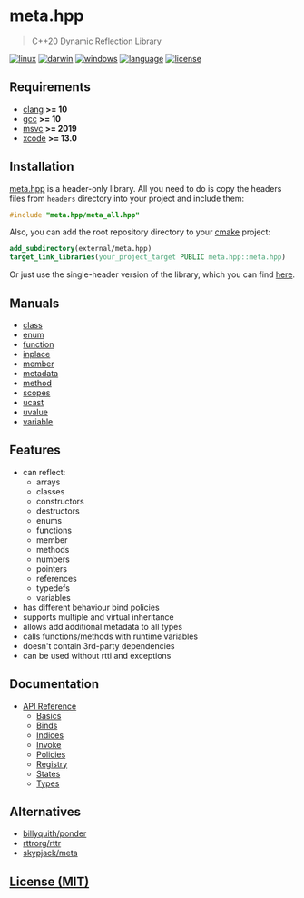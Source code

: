 # meta.hpp

> C++20 Dynamic Reflection Library

[![linux][badge.linux]][linux]
[![darwin][badge.darwin]][darwin]
[![windows][badge.windows]][windows]
[![language][badge.language]][language]
[![license][badge.license]][license]

[badge.darwin]: https://img.shields.io/github/actions/workflow/status/BlackMATov/meta.hpp/.github/workflows/darwin.yml?label=Xcode&logo=xcode
[badge.linux]: https://img.shields.io/github/actions/workflow/status/BlackMATov/meta.hpp/.github/workflows/linux.yml?label=GCC%2FClang&logo=linux
[badge.windows]: https://img.shields.io/github/actions/workflow/status/BlackMATov/meta.hpp/.github/workflows/windows.yml?label=Visual%20Studio&logo=visual-studio
[badge.language]: https://img.shields.io/badge/language-C%2B%2B20-orange
[badge.license]: https://img.shields.io/badge/license-MIT-blue

[darwin]: https://github.com/BlackMATov/meta.hpp/actions?query=workflow%3Adarwin
[linux]: https://github.com/BlackMATov/meta.hpp/actions?query=workflow%3Alinux
[windows]: https://github.com/BlackMATov/meta.hpp/actions?query=workflow%3Awindows
[language]: https://en.wikipedia.org/wiki/C%2B%2B20
[license]: https://en.wikipedia.org/wiki/MIT_License

[meta]: https://github.com/BlackMATov/meta.hpp

## Requirements

- [clang](https://clang.llvm.org/) **>= 10**
- [gcc](https://www.gnu.org/software/gcc/) **>= 10**
- [msvc](https://visualstudio.microsoft.com/) **>= 2019**
- [xcode](https://developer.apple.com/xcode/) **>= 13.0**

## Installation

[meta.hpp][meta] is a header-only library. All you need to do is copy the headers files from `headers` directory into your project and include them:

```cpp
#include "meta.hpp/meta_all.hpp"
```

Also, you can add the root repository directory to your [cmake](https://cmake.org) project:

```cmake
add_subdirectory(external/meta.hpp)
target_link_libraries(your_project_target PUBLIC meta.hpp::meta.hpp)
```

Or just use the single-header version of the library, which you can find [here](develop/singles/headers/meta.hpp/meta_all.hpp).

## Manuals

- [class](develop/manuals/meta_manuals/class_manual.cpp)
- [enum](develop/manuals/meta_manuals/enum_manual.cpp)
- [function](develop/manuals/meta_manuals/function_manual.cpp)
- [inplace](develop/manuals/meta_manuals/inplace_manual.cpp)
- [member](develop/manuals/meta_manuals/member_manual.cpp)
- [metadata](develop/manuals/meta_manuals/metadata_manual.cpp)
- [method](develop/manuals/meta_manuals/method_manual.cpp)
- [scopes](develop/manuals/meta_manuals/scopes_manual.cpp)
- [ucast](develop/manuals/meta_manuals/ucast_manual.cpp)
- [uvalue](develop/manuals/meta_manuals/uvalue_manual.cpp)
- [variable](develop/manuals/meta_manuals/variable_manual.cpp)

## Features

- can reflect:
    - arrays
    - classes
    - constructors
    - destructors
    - enums
    - functions
    - member
    - methods
    - numbers
    - pointers
    - references
    - typedefs
    - variables
- has different behaviour bind policies
- supports multiple and virtual inheritance
- allows add additional metadata to all types
- calls functions/methods with runtime variables
- doesn't contain 3rd-party dependencies
- can be used without rtti and exceptions

## Documentation

- [API Reference](./manuals/api.md#api-reference)
  - [Basics](./manuals/api/basics.md)
  - [Binds](./manuals/api/binds.md)
  - [Indices](./manuals/api/indices.md)
  - [Invoke](./manuals/api/invoke.md)
  - [Policies](./manuals/api/policies.md)
  - [Registry](./manuals/api/registry.md)
  - [States](./manuals/api/states.md)
  - [Types](./manuals/api/types.md)

## Alternatives

- [billyquith/ponder](https://github.com/billyquith/ponder)
- [rttrorg/rttr](https://github.com/rttrorg/rttr)
- [skypjack/meta](https://github.com/skypjack/meta)

## [License (MIT)](./LICENSE.md)
